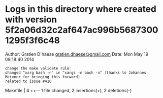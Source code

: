 # Logs in this directory where created with version 5f2a06d32c2af647ac996b56873001295f3f6c48
Author: Gratien D'haese <gratien.dhaese@gmail.com>
Date:   Mon May 19 09:18:40 2014

    change the make validate rule:
    changed "xarg bash -n" in "xargs -n bash -n" (thanks to Johannes Meixner for bringing this forward)
    related to issue #410

 Makefile | 4 ++--
 1 file changed, 2 insertions(+), 2 deletions(-)
